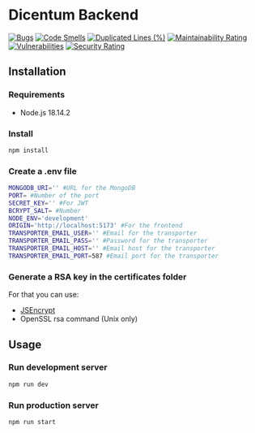 # Dicentum Backend

[![Bugs](https://sonarcloud.io/api/project_badges/measure?project=Dicentum_dicentum-backend&metric=bugs)](https://sonarcloud.io/summary/new_code?id=Dicentum_dicentum-backend) [![Code Smells](https://sonarcloud.io/api/project_badges/measure?project=Dicentum_dicentum-backend&metric=code_smells)](https://sonarcloud.io/summary/new_code?id=Dicentum_dicentum-backend) [![Duplicated Lines (%)](https://sonarcloud.io/api/project_badges/measure?project=Dicentum_dicentum-backend&metric=duplicated_lines_density)](https://sonarcloud.io/summary/new_code?id=Dicentum_dicentum-backend) [![Maintainability Rating](https://sonarcloud.io/api/project_badges/measure?project=Dicentum_dicentum-backend&metric=sqale_rating)](https://sonarcloud.io/summary/new_code?id=Dicentum_dicentum-backend) [![Vulnerabilities](https://sonarcloud.io/api/project_badges/measure?project=Dicentum_dicentum-backend&metric=vulnerabilities)](https://sonarcloud.io/summary/new_code?id=Dicentum_dicentum-backend) [![Security Rating](https://sonarcloud.io/api/project_badges/measure?project=Dicentum_dicentum-backend&metric=security_rating)](https://sonarcloud.io/summary/new_code?id=Dicentum_dicentum-backend)

## Installation
### Requirements
- Node.js 18.14.2
### Install
```bash
npm install
```
### Create a .env file
```bash
MONGODB_URI='' #URL for the MongoDB
PORT= #Number of the port
SECRET_KEY='' #For JWT
BCRYPT_SALT= #Number
NODE_ENV='development'
ORIGIN='http://localhost:5173' #For the frontend
TRANSPORTER_EMAIL_USER='' #Email for the transporter
TRANSPORTER_EMAIL_PASS='' #Password for the transporter
TRANSPORTER_EMAIL_HOST='' #Email host for the transporter
TRANSPORTER_EMAIL_PORT=587 #Email port for the transporter
```
### Generate a RSA key in the certificates folder
For that you can use:
  - [JSEncrypt](https://travistidwell.com/jsencrypt/demo/)
  - OpenSSL rsa command (Unix only)

## Usage
### Run development server
```bash
npm run dev
```
### Run production server
```bash
npm run start
```
